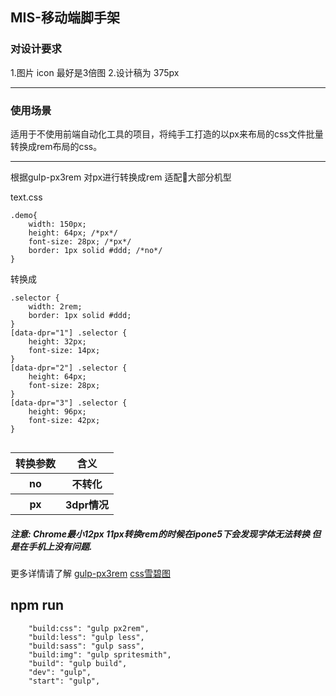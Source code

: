 ## MIS-移动端脚手架 

### 对设计要求 

1.图片 icon 最好是3倍图 
2.设计稿为 375px 

---
### 使用场景 

适用于不使用前端自动化工具的项目，将纯手工打造的以px来布局的css文件批量转换成rem布局的css。

---

根据gulp-px3rem 对px进行转换成rem 适配大部分机型


text.css 
```
.demo{
    width: 150px;
    height: 64px; /*px*/
    font-size: 28px; /*px*/
    border: 1px solid #ddd; /*no*/
}

``` 
转换成 

```
.selector {
    width: 2rem;
    border: 1px solid #ddd;
}
[data-dpr="1"] .selector {
    height: 32px;
    font-size: 14px;
}
[data-dpr="2"] .selector {
    height: 64px;
    font-size: 28px;
}
[data-dpr="3"] .selector {
    height: 96px;
    font-size: 42px;
}


``` 

<table>
        <tr>
            <th>转换参数</th>
            <th>含义</th>
        </tr>
        <tr>
            <th>no</th>
            <th>不转化</th>
        </tr>
        <tr>
            <th>px</th>
            <th>3dpr情况</th>
        </tr>
</table>

##### 注意: Chrome最小12px 11px转换rem的时候在ipone5下会发现字体无法转换 但是在手机上没有问题. 
更多详情请了解 
<a href='https://www.npmjs.com/package/gulp-px3rem'>gulp-px3rem</a> 
<a href='https://www.cnblogs.com/yanxinhua/p/6816141.html'>css雪碧图</a>



## npm run 

```
    "build:css": "gulp px2rem",
    "build:less": "gulp less",
    "build:sass": "gulp sass",
    "build:img": "gulp spritesmith",
    "build": "gulp build",
    "dev": "gulp",
    "start": "gulp",
 
```




